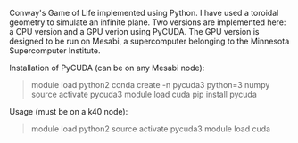 Conway's Game of Life implemented using Python. I have used a toroidal geometry to simulate an infinite plane.
Two versions are implemented here: a CPU version and a GPU verion using PyCUDA.
The GPU version is designed to be run on Mesabi, a supercomputer belonging to the Minnesota Supercomputer Institute.

Installation of PyCUDA (can be on any Mesabi node):
> module load python2
> conda create -n pycuda3 python=3 numpy
> source activate pycuda3
> module load cuda
> pip install pycuda

Usage (must be on a k40 node):
> module load python2
> source activate pycuda3
> module load cuda